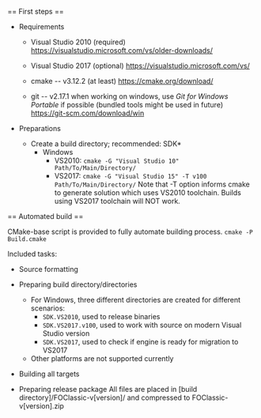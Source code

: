 == First steps ==

* Requirements
  * Visual Studio 2010 (required)
    https://visualstudio.microsoft.com/vs/older-downloads/

  * Visual Studio 2017 (optional)
    https://visualstudio.microsoft.com/vs/

  * cmake -- v3.12.2 (at least)
    https://cmake.org/download/

  * git -- v2.17.1
    when working on windows, use *Git for Windows Portable* if possible (bundled tools might be used in future)
    https://git-scm.com/download/win

* Preparations
  * Create a build directory; recommended: SDK*
    * Windows
      * VS2010: `cmake -G "Visual Studio 10" Path/To/Main/Directory/`
      * VS2017: `cmake -G "Visual Studio 15" -T v100 Path/To/Main/Directory/`
  	    Note that -T option informs cmake to generate solution which uses VS2010 toolchain.
	    Builds using VS2017 toolchain will NOT work.

== Automated build ==

CMake-base script is provided to fully automate building process.
`cmake -P Build.cmake`

Included tasks:

* Source formatting

* Preparing build directory/directories
  * For Windows, three different directories are created for different scenarios:
	* `SDK.VS2010`,      used to release binaries
	* `SDK.VS2017.v100`, used to work with source on modern Visual Studio version
    * `SDK.VS2017`,      used to check if engine is ready for migration to VS2017
  * Other platforms are not supported currently

* Building all targets

* Preparing release package
  All files are placed in [build directory]/FOClassic-v[version]/ and compressed to FOClassic-v[version].zip
 